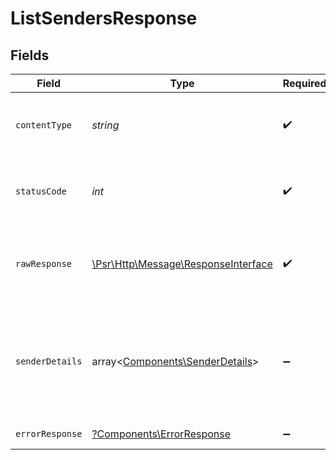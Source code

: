 # ListSendersResponse


## Fields

| Field                                                                                                        | Type                                                                                                         | Required                                                                                                     | Description                                                                                                  |
| ------------------------------------------------------------------------------------------------------------ | ------------------------------------------------------------------------------------------------------------ | ------------------------------------------------------------------------------------------------------------ | ------------------------------------------------------------------------------------------------------------ |
| `contentType`                                                                                                | *string*                                                                                                     | :heavy_check_mark:                                                                                           | HTTP response content type for this operation                                                                |
| `statusCode`                                                                                                 | *int*                                                                                                        | :heavy_check_mark:                                                                                           | HTTP response status code for this operation                                                                 |
| `rawResponse`                                                                                                | [\Psr\Http\Message\ResponseInterface](https://www.php-fig.org/psr/psr-7/#33-psrhttpmessageresponseinterface) | :heavy_check_mark:                                                                                           | Raw HTTP response; suitable for custom response parsing                                                      |
| `senderDetails`                                                                                              | array<[Components\SenderDetails](../../Models/Components/SenderDetails.md)>                                  | :heavy_minus_sign:                                                                                           | The request was processed successfully. Sender details are included in the response body.                    |
| `errorResponse`                                                                                              | [?Components\ErrorResponse](../../Models/Components/ErrorResponse.md)                                        | :heavy_minus_sign:                                                                                           | Invalid request.                                                                                             |